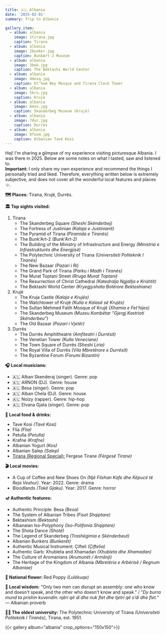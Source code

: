 ```yaml
---
title: 🇦🇱 Albania
date: '2025-02-01'
summary: Trip to Albania

gallery_item:
  - album: albania
    image: 1tirana.jpg
    caption: Tirana
  - album: albania
    image: 2bunker.jpg
    caption: BunkArt-2 Museum
  - album: albania
    image: 3bek.jpg
    caption: The Bektashi World Center
  - album: albania
    image: 4mosq.jpg
    caption: Et'hem Bey Mosque and Tirana Clock Tower
  - album: albania
    image: 5kru.jpg
    caption: Krujë
  - album: albania
    image: 6mus.jpg
    caption: Skanderbeg Museum (Krujë)
  - album: albania
    image: 7dur.jpg
    caption: Durrës
  - album: albania
    image: 8food.jpg
    caption: Albanian Tavë Kosi
---
```

Hej! I'm sharing a glimpse of my experience visiting picturesque Albania. I was there in 2025. Below are some notes on what I tasted, saw and listened to.<br>
<b>Important:</b> I only share my own experience and recommend the things I personally tried and liked. Therefore, everything written below is extremely subjective, and does not cover all the wonderful local features and places ☺️.

<b>🗺 Places:</b> Tirana, Krujë, Durrës.<br>

<b>🏛 Top sights visited: </b>
1. Tirana
    - The Skanderbeg Square <i>(Sheshi Skënderbej)</i>
    - The Fortress of Justinian <i>(Kalaja e Justinianit)</i>
    - The Pyramid of Tirana <i>(Piramida e Tiranës)</i>
    - The Bunk'Art-2 <i>(Bunk'Art-2)</i>
    - The Building of the Ministry of Infrastructure and Energy <i>(Ministria e Infrastrukturës dhe Energjisë)</i>
    - The Polytechnic University of Tirana <i>(Universiteti Politeknik I Tiranës)</i>
    - The New Bazaar <i>(Pazari i Ri)</i>  
    - The Grand Park of Tirana <i>(Parku i Madh i Tiranës)</i>
    - The Murat Toptani Street <i>(Rruga Murat Toptani)</i>
    - The Resurrection of Christ Cathedral <i>(Katedralja Ngjallja e Krishtit)</i>
    - The Bektashi World Center <i>(Kryegjyshata Botërore Bektashiane)</i>
2. Krujë
    - The Kruja Castle <i>(Kalaja e Krujës)</i>
    - The Watchtower of Krujë <i>(Kulla e Kalasë së Krujës)</i>
    - The Sultan Mehmed Fatih Mosque of Krujë <i>(Xhamia e Fet'hijes)</i>
    - The Skanderbeg Museum <i>(Muzeu Kombëtar "Gjergj Kastrioti Skënderbeu")</i>    
    - The Old Bazaar <i>(Pazari i Vjetër)</i>
3. Durrës 
    - The Durrës Amphitheatre <i>(Amfiteatri i Durrësit)</i>
    - The Venetian Tower <i>(Kulla Veneciane)</i>
    - The Town Square of Durrës <i>(Sheshi Liria)</i>
    - The Royal Villa of Durrës <i>(Vila Mbretërore e Durrësit)</i>
    - The Byzantine Forum <i>(Forumi Bizantin)</i>


<b>🎧 Local musicians: </b>
- 🇦🇱 Alban Skenderaj (singer). Genre: pop
- 🇦🇱 ARNON (DJ). Genre: house
- 🇦🇱 Besa (singer). Genre: pop
- 🇦🇱 Alban Chela (DJ). Genre: house
- 🇦🇱 Noizy (rapper). Genre: hip-hop
- 🇦🇱 Elvana Gjata (singer). Genre: pop

<b>🥘 Local food & drinks: </b>
- Tave Kosi <i>(Tavë Kosi)</i>
- Flia <i>(Flia)</i>
- Petulla <i>(Petulla)</i>
- Krafne <i>(Krafne)</i>
- Albanian Yogurt <i>(Kos)</i>
- Albanian Salep <i>(Salep)</i>
- <u>Tirana (Regional Special):</u> Fergese Tirane <i>(Fërgesë Tirane)</i>


<b>🎬 Local movies:</b>
- A Cup of Coffee and New Shoes On <i>(Një Filxhan Kafe dhe Këpucë të Reja Veshur)</i>. Year: 2022. Genre: drama
- Bloodlands <i>(Tokë Gjaku)</i>. Year: 2017. Genre: horror
 

<b>🪔 Authentic features:</b>
- Authentic Principle: Besa <i>(Besa)</i>
- The System of Albanian Tribes <i>(Fiset Shqiptare)</i>
- Bektashism <i>(Bektashi)</i>
- Albanaian Iso-Polyphony <i>(Iso-Polifonia Shqiptare)</i>
- The Shota Dance <i>(Shotë)</i>
- The Legend of Skanderbeg <i>(Trashëgimia e Skënderbeut)</i>
- Albanian Bunkers <i>(Bunkerët)</i>
- Authentic Musical Instrument: Çifteli <i>(Çiftelia)</i>
- Authentic Garb: Xhubleta and Xhamadan <i>(Xhubleta dhe Xhamadan)</i> 
- The Culture of Aromanians <i>(Arumunët / Armãnji)</i>
- The Heritage of the Kingdom of Albania <i>(Mbretëria e Arbërisë / Regnum Albaniae)</i>


<b>💐 National flower: </b> Red Poppy <i>(Lulëkuqe)</i>


<b>🦉 Local wisdom:</b> "Only two men can disrupt an assembly: one who know and doesn't speak, and the other who doesn't know and speak." / "<i>Dy burra mund ta prishin kuvendin: njëri që di dhe nuk flet dhe tjetri që s’di dhe flet.</i>" — Albanian proverb


<b>👨‍🎓 The oldest university:</b> The Polytechnic University of Tirana <i>(Universiteti Politeknik I Tiranës)</i>, Tirana, est. 1951. 


{{< gallery album="albania" crop_options="150x150">}}
   

